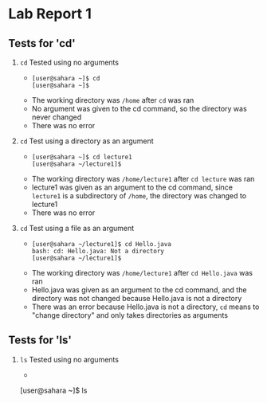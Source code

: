 # Lab Report 1
## Tests for 'cd'
1. `cd` Tested using no arguments
   * ```
     [user@sahara ~]$ cd
     [user@sahara ~]$
     ```
   * The working directory was `/home` after `cd` was ran
   * No argument was given to the cd command, so the directory was never changed
   * There was no error

2. `cd` Test using a directory as an argument
   * ```
     [user@sahara ~]$ cd lecture1
     [user@sahara ~/lecture1]$
     ```
   * The working directory was `/home/lecture1` after `cd lecture` was ran
   * lecture1 was given as an argument to the cd command, since `lecture1` is a subdirectory of `/home`, the directory was
     changed to lecture1
   * There was no error

3. `cd` Test using a file as an argument
   * ```
     [user@sahara ~/lecture1]$ cd Hello.java
     bash: cd: Hello.java: Not a directory
     [user@sahara ~/lecture1]$
     ```
   * The working directory was `/home/lecture1` after `cd Hello.java` was ran
   * Hello.java was given as an argument to the cd command, and the directory was not changed because Hello.java is not
     a directory
   * There was an error because Hello.java is not a directory, `cd` means to "change directory" and only takes directories
     as arguments

## Tests for 'ls'
1. `ls` Tested using no arguments
   * ```
   [user@sahara ~]$ ls
   
